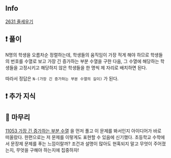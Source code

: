## Info

<a href="https://www.acmicpc.net/problem/2631" rel="nofollow">2631 줄세우기</a>

## ❗ 풀이
N명의 학생을 오름차순 정렬하는데, 학생들의 움직임이 가장 적게 해야 하므로 학생들의 번호를 수열로 보고 가장 긴 증가하는 부분 수열을 구한 다음, 그 수열에 해당하는 학생들을 고정시키고 해당하지 않은 학생들을 한 명씩 제 자리로 배치하면 된다.  
  
따라서 정답은 `N-(가장 긴 증가하는 부분 수열의 길이)` 가 된다.


## ❗ 추가 지식



## 🙂 마무리
<a href="https://www.acmicpc.net/problem/11053" rel="nofollow">11053 가장 긴 증가하는 부분 수열</a> 을 먼저 풀고 이 문제를 봐서인지 아이디어가 바로 떠올랐다. 한편으로는 저 문제를 이렇게도 표현할 수 있음에 신기했다. 초등학교 수학에서 문장제 문제를 푸는 느낌이랄까? 조건과 설명이 많아도 현혹되지 말고 무엇이 주어졌는지, 무엇을 구해야 하는지에 집중하자!
